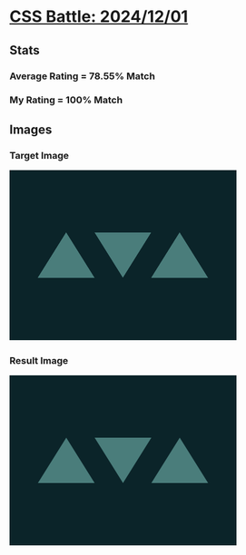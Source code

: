 # [CSS Battle: 2024/12/01](https://cssbattle.dev/play/489akgLd6hU3e5e9vBEs)

## Stats

### Average Rating = 78.55% Match

### My Rating = 100% Match

## Images

### Target Image

![](./images/target.png)

### Result Image

![](./images/result.png)
